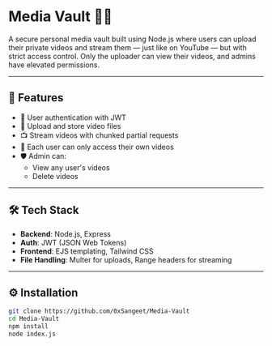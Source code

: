 # Media Vault 🎥🔐

A secure personal media vault built using Node.js where users can upload their private videos and stream them — just like on YouTube — but with strict access control. Only the uploader can view their videos, and admins have elevated permissions.

---

## 🚀 Features

- 🔐 User authentication with JWT
- 📁 Upload and store video files
- 📺 Stream videos with chunked partial requests
- 👤 Each user can only access their own videos
- 🛡️ Admin can:
  - View any user's videos
  - Delete videos

---

## 🛠️ Tech Stack

- **Backend**: Node.js, Express
- **Auth**: JWT (JSON Web Tokens)
- **Frontend**: EJS templating, Tailwind CSS
- **File Handling**: Multer for uploads, Range headers for streaming

---


## ⚙️ Installation

   ```bash
   git clone https://github.com/0xSangeet/Media-Vault
   cd Media-Vault
   npm install
   node index.js
   ```
